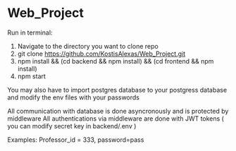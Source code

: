 # Web_Project
Run in terminal:
1) Navigate to the directory you want to clone repo
2) git clone https://github.com/KostisAlexas/Web_Project.git
3) npm install && (cd backend && npm install) && (cd frontend && npm install)
4) npm start

 You may also have to import postgres database to your postgress database and modify the env files with your passwords

All communication with database is done asyncronously and is protected by middleware
All authentications via middleware are done with JWT tokens ( you can modify secret key in backend/.env )

Examples:
Professor_id = 333, password=pass
